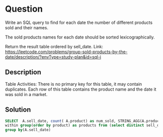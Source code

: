 # Question
Write an SQL query to find for each date the number of different products sold and their names.

The sold products names for each date should be sorted lexicographically.

Return the result table ordered by sell_date.
Link: https://leetcode.com/problems/group-sold-products-by-the-date/description/?envType=study-plan&id=sql-i
## Description
Table Activities: There is no primary key for this table, it may contain duplicates.
Each row of this table contains the product name and the date it was sold in a market.
## Solution 
```sql
SELECT  A.sell_date, count( A.product) as num_sold, STRING_AGG(A.product,',' ) 
within group(order by product) as products from (select distinct sell_date, product from Activities) AS A
group by(A.sell_date)
```